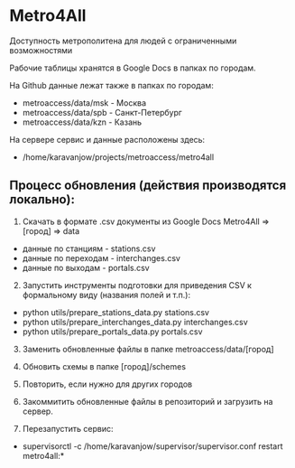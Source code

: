 Metro4All
===========

Доступность метрополитена для людей с ограниченными возможностями

Рабочие таблицы хранятся в Google Docs в папках по городам.

На Github данные лежат также в папках по городам:

  * metroaccess/data/msk - Москва
  * metroaccess/data/spb - Санкт-Петербург
  * metroaccess/data/kzn - Казань

На сервере сервис и данные расположены здесь:

  * /home/karavanjow/projects/metroaccess/metro4all 

Процесс обновления (действия производятся локально):
--------

1. Скачать в формате .csv документы из Google Docs Metro4All => [город] => data
  * данные по станциям - stations.csv 
  * данные по переходам - interchanges.csv
  * данные по выходам - portals.csv

2. Запустить инструменты подготовки для приведения CSV к формальному виду (названия полей и т.п.):
  * python utils/prepare_stations_data.py stations.csv
  * python utils/prepare_interchanges_data.py interchanges.csv
  * python utils/prepare_portals_data.py portals.csv

3. Заменить обновленные файлы в папке metroaccess/data/[город]

4. Обновить схемы в папке [город]/schemes 

5. Повторить, если нужно для других городов

6. Закоммитить обновленные файлы в репозиторий и загрузить на сервер.

7. Перезапустить сервис:
  
  * supervisorctl -c /home/karavanjow/supervisor/supervisor.conf restart metro4all:*
